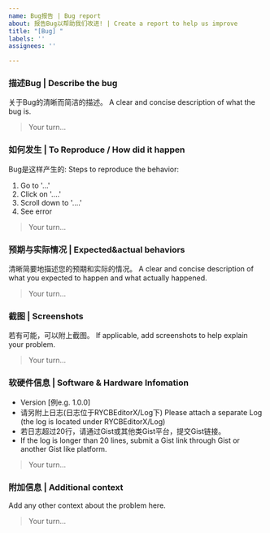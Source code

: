 ```yaml
---
name: Bug报告 | Bug report
about: 报告Bug以帮助我们改进! | Create a report to help us improve
title: "[Bug] "
labels: ''
assignees: ''

---
```


### 描述Bug | Describe the bug

关于Bug的清晰而简洁的描述。
A clear and concise description of what the bug is.
> Your turn...

### 如何发生 | To Reproduce / How did it happen

Bug是这样产生的: 
Steps to reproduce the behavior:
1. Go to '...'
2. Click on '....'
3. Scroll down to '....'
4. See error
> Your turn...

### 预期与实际情况 | Expected&actual behaviors

清晰简要地描述您的预期和实际的情况。
A clear and concise description of what you expected to happen and what actually happened.
> Your turn...

### 截图 | Screenshots

若有可能，可以附上截图。
If applicable, add screenshots to help explain your problem.
> Your turn...

### 软硬件信息 | Software & Hardware Infomation
 - Version [例e.g. 1.0.0]
 - 请另附上日志(日志位于RYCBEditorX/Log下) Please attach a separate Log (the log is located under RYCBEditorX/Log)
 - 若日志超过20行，请通过Gist或其他类Gist平台，提交Gist链接。
 - If the log is longer than 20 lines, submit a Gist link through Gist or another Gist like platform.
> Your turn...

### 附加信息 | Additional context
Add any other context about the problem here.
> Your turn...
